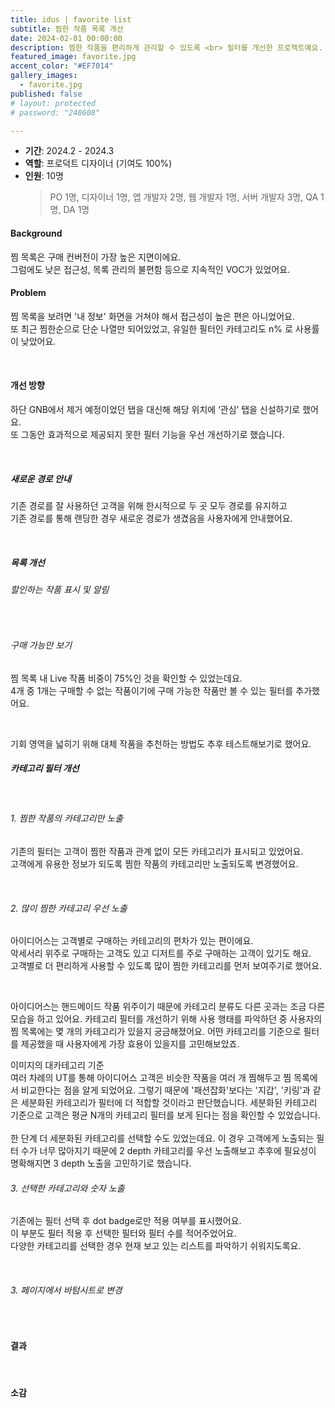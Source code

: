 ```yaml
---
title: idus | favorite list
subtitle: 찜한 작품 목록 개선
date: 2024-02-01 00:00:00
description: 찜한 작품을 편리하게 관리할 수 있도록 <br> 필터를 개선한 프로젝트예요.
featured_image: favorite.jpg
accent_color: "#EF7014"
gallery_images:
  - favorite.jpg
published: false
# layout: protected
# password: "240608"

---
```


- **기간**: 2024.2 - 2024.3
- **역할**: 프로덕트 디자이너 (기여도 100%)
- **인원**: 10명
  > PO 1명, 디자이너 1명, 앱 개발자 2명, 웹 개발자 1명, 서버 개발자 3명, QA 1명, DA 1명

#### Background
찜 목록은 구매 컨버전이 가장 높은 지면이에요. <br>
그럼에도 낮은 접근성, 목록 관리의 불편함 등으로 지속적인 VOC가 있었어요.

#### Problem
찜 목록을 보려면 '내 정보' 화면을 거쳐야 해서 접근성이 높은 편은 아니었어요.
<br>
또 최근 찜한순으로 단순 나열만 되어있었고, 유일한 필터인 카테고리도 n% 로 사용률이 낮았어요.

<!-- 
#### 리서치
위에서도 언급했듯 찜 목록은 방문 유저수 기준 구매 전환율이 가장 높은 지면이에요. 또한 충성 고객일수록 찜 목록을 잘 사용하는 패턴을 보이죠. 하지만 유입량은 다른 페이지와 비교했을 때 높지 않기 때문에 찜을 더 잘 사용할 수 있게 접근성을 높이고 개선된 기능을 제공하면 리텐션에 긍정적인 효과를 줄 것이라는 가설을 세웠어요. -->

<br>

#### 개선 방향
하단 GNB에서 제거 예정이었던 탭을 대신해 해당 위치에 ‘관심’ 탭을 신설하기로 했어요. <br>
또 그동안 효과적으로 제공되지 못한 필터 기능을 우선 개선하기로 했습니다.

<br>

##### 새로운 경로 안내
기존 경로를 잘 사용하던 고객을 위해 한시적으로 두 곳 모두 경로를 유지하고 <br>
기존 경로를 통해 랜딩한 경우 새로운 경로가 생겼음을 사용자에게 안내했어요.

<br>

##### 목록 개선
###### 할인하는 작품 표시 및 알림

<br>

###### 구매 가능만 보기
찜 목록 내 Live 작품 비중이 75%인 것을 확인할 수 있었는데요. <br>
4개 중 1개는 구매할 수 없는 작품이기에 구매 가능한 작품만 볼 수 있는 필터를 추가했어요. <br>

<br>

기회 영역을 넓히기 위해 대체 작품을 추천하는 방법도 추후 테스트해보기로 했어요.



##### 카테고리 필터 개선

<br>

<!-- 카테고리 필터는 기존 사용자의 NN%가 사용하는 기능으로 비교 탐색의 목적을 가지고 있어요. -->

###### 1. 찜한 작품의 카테고리만 노출

기존의 필터는 고객이 찜한 작품과 관계 없이 모든 카테고리가 표시되고 있었어요. <br>
고객에게 유용한 정보가 되도록 찜한 작품의 카테고리만 노출되도록 변경했어요.

<br>

###### 2. 많이 찜한 카테고리 우선 노출

아이디어스는 고객별로 구매하는 카테고리의 편차가 있는 편이에요. <br>
악세서리 위주로 구매하는 고객도 있고 디저트를 주로 구매하는 고객이 있기도 해요. <br>
고객별로 더 편리하게 사용할 수 있도록 많이 찜한 카테고리를 먼저 보여주기로 했어요.

<br>


아이디어스는 핸드메이드 작품 위주이기 때문에 카테고리 분류도 다른 곳과는 조금 다른 모습을 하고 있어요.
카테고리 필터를 개선하기 위해 사용 행태를 파악하던 중 사용자의 찜 목록에는 몇 개의 카테고리가 있을지 궁금해졌어요. 어떤 카테고리를 기준으로 필터를 제공했을 때 사용자에게 가장 효용이 있을지를 고민해보았죠.

<!-- 카테고리 이미지 -->
이미지의 대카테고리 기준
<br>
여러 차례의 UT를 통해 아이디어스 고객은 비슷한 작품을 여러 개 찜해두고 찜 목록에서 비교한다는 점을 알게 되었어요. 그렇기 때문에 '패션잡화'보다는 '지갑', '키링'과 같은 세분화된 카테고리가 필터에 더 적합할 것이라고 판단했습니다. 세분화된 카테고리 기준으로 고객은 평균 N개의 카테고리 필터를 보게 된다는 점을 확인할 수 있었습니다.
<br>
<br>
한 단계 더 세분화된 카테고리를 선택할 수도 있었는데요. 이 경우 고객에게 노출되는 필터 수가 너무 많아지기 때문에 2 depth 카테고리를 우선 노출해보고 추후에 필요성이 명확해지면 3 depth 노출을 고민하기로 했습니다.
<br>


###### 3. 선택한 카테고리와 숫자 노출

기존에는 필터 선택 후 dot badge로만 적용 여부를 표시했어요. <br>
이 부분도 필터 적용 후 선택한 필터와 필터 수를 적어주었어요. <br> 
다양한 카테고리를 선택한 경우 현재 보고 있는 리스트를 파악하기 쉬워지도록요. <br>

<br>

###### 3. 페이지에서 바텀시트로 변경

<br>




#### 결과

<br>

#### 소감

